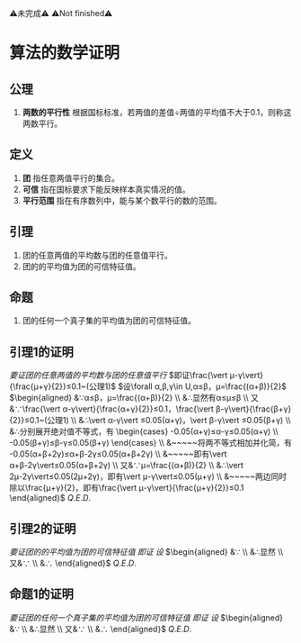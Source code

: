 ⚠未完成⚠
⚠Not finished⚠

# 算法的数学证明
## 公理
1. **两数的平行性** 根据国标标准，若两值的差值÷两值的平均值不大于0.1，则称这两数平行。

## 定义
1. **团** 指任意两值平行的集合。
2. **可信** 指在国标要求下能反映样本真实情况的值。
3. **平行范围** 指在有序数列中，能与某个数平行的数的范围。

## 引理
1. 团的任意两值的平均数与团的任意值平行。
2. 团的的平均值为团的可信特征值。

## 命题
1. 团的任何一个真子集的平均值为团的可信特征值。

## 引理1的证明
$要证团的任意两值的平均数与团的任意值平行$
$即证\frac{\vert μ-γ\vert}{\frac{μ+γ}{2}}≤0.1~(公理1)$
$设\forall α,β,γ\in U,α≤β，μ=\frac{(α+β)}{2}$
$\begin{aligned}
&∵α≤β，μ=\frac{(α+β)}{2} \\
&∴显然有α≤μ≤β \\
又&∵\frac{\vert α-γ\vert}{\frac{α+γ}{2}}≤0.1，\frac{\vert β-γ\vert}{\frac{β+γ}{2}}≤0.1~(公理1) \\
&∴\vert α-γ\vert ≤0.05(α+γ)，\vert β-γ\vert ≤0.05(β+γ) \\
&∴分别展开绝对值不等式，有
\begin{cases}
-0.05(α+γ)≤α-γ≤0.05(α+γ) \\
-0.05(β+γ)≤β-γ≤0.05(β+γ)
\end{cases} \\
&~~~~~将两不等式相加并化简，有 -0.05(α+β+2γ)≤α+β-2γ≤0.05(α+β+2γ) \\
&~~~~~即有\vert α+β-2γ\vert≤0.05(α+β+2γ) \\
又&∵μ=\frac{(α+β)}{2} \\
&∴\vert 2μ-2γ\vert≤0.05(2μ+2γ)，即有\vert μ-γ\vert≤0.05(μ+γ) \\
&~~~~~两边同时除以\frac{μ+γ}{2}，即有\frac{\vert μ-γ\vert}{\frac{μ+γ}{2}}≤0.1
\end{aligned}$
$Q.E.D.$

## 引理2的证明
$要证团的的平均值为团的可信特征值$
$即证$
$设$
$\begin{aligned}
&∵ \\
&∴显然 \\
又&∵ \\
&∴
\end{aligned}$
$Q.E.D.$

## 命题1的证明
$要证团的任何一个真子集的平均值为团的可信特征值$
$即证$
$设$
$\begin{aligned}
&∵ \\
&∴显然 \\
又&∵ \\
&∴
\end{aligned}$
$Q.E.D.$